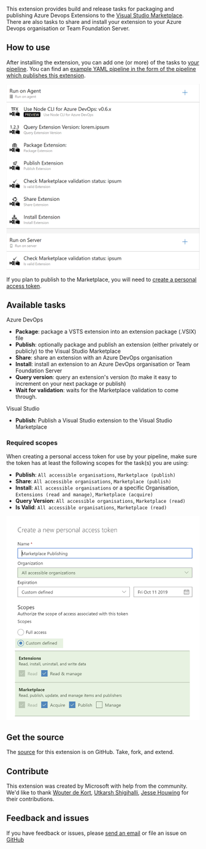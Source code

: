 This extension provides build and release tasks for packaging and publishing Azure Devops Extensions to the [Visual Studio Marketplace](https://marketplace.visualstudio.com). There are also tasks to share and install your extension to your Azure Devops organisation or Team Foundation Server.

## How to use

After installing the extension, you can add one (or more) of the tasks to [your pipeline](https://docs.microsoft.com/en-us/azure/devops/pipelines/?WT.mc_id=DOP-MVP-5001511&view=azure-devops). You can find an [example YAML pipeline in the form of the pipeline which publishes this extension](https://github.com/microsoft/azure-devops-extension-tasks/blob/main/azure-pipelines.yml).

![add-task](add-task.png)

If you plan to publish to the Marketplace, you will need to [create a personal access token](https://docs.microsoft.com/en-us/azure/devops/organizations/accounts/use-personal-access-tokens-to-authenticate?WT.mc_id=DOP-MVP-5001511&view=azure-devops&tabs=preview-page).

## Available tasks

Azure DevOps

* **Package**: package a VSTS extension into an extension package (.VSIX) file
* **Publish**: optionally package and publish an extension (either privately or publicly) to the Visual Studio Marketplace
* **Share**: share an extension with an Azure DevOps organisation
* **Install**: install an extension to an Azure DevOps organisation or Team Foundation Server
* **Query version**: query an extension's version (to make it easy to increment on your next package or publish)
* **Wait for validation**: waits for the Marketplace validation to come through.

Visual Studio

* **Publish**: Publish a Visual Studio extension to the Visual Studio Marketplace

### Required scopes

 When creating a personal access token for use by your pipeline, make sure the token has at least the following scopes for the task(s) you are using:

* **Publish**: `All accessible organisations`, `Marketplace (publish)`
* **Share**: `All accessible organisations`, `Marketplace (publish)`
* **Install**: `All accessible organisations` or a specific Organisation, `Extensions (read and manage)`, `Marketplace (acquire)`
* **Query Version**: `All accessible organisations`, `Marketplace (read)`
* **Is Valid**: `All accessible organisations`, `Marketplace (read)`

![Permissions](permissions.png)

## Get the source

The [source](https://github.com/Microsoft/azure-devops-extension-tasks) for this extension is on GitHub. Take, fork, and extend.

## Contribute

This extension was created by Microsoft with help from the community. We'd like to thank [Wouter de Kort](https://wouterdekort.com/), [Utkarsh Shigihalli](https://www.visualstudiogeeks.com/), [Jesse Houwing](https://jessehouwing.net/) for their contributions.

## Feedback and issues

If you have feedback or issues, please [send an email](mailto:jhouwing@xpirit.com) or file an issue on [GitHub](https://github.com/Microsoft/azure-devops-extension-tasks/issues)
